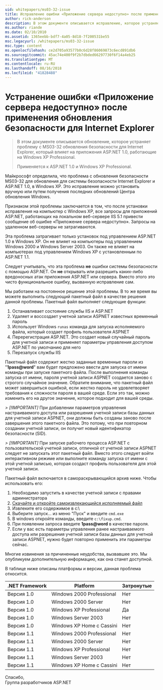```yaml
---
uid: whitepapers/ms03-32-issue
title: Исправление ошибки «Приложение сервера недоступно» после применения обновления безопасности для Internet Explorer | Документация Майкрософт
author: rick-anderson
description: В этом документе описывается исправление, которое устраняет проблему с обновлением безопасности MS03-32 для Internet Explorer, который влияет на приложения ASP.NET 1.0, выполняющиеся на рабочие элементы...
ms.author: riande
ms.date: 02/10/2010
ms.assetid: 1365eebb-bdf7-4a05-8d18-7f200531be55
msc.legacyurl: /whitepapers/ms03-32-issue
msc.type: content
ms.openlocfilehash: ce2d705a93577b0c6d28f86069873c6ecd891db6
ms.sourcegitcommit: 45ac74e400f9f2b7dbded66297730f6f14a4eb25
ms.translationtype: MT
ms.contentlocale: ru-RU
ms.lasthandoff: 08/16/2018
ms.locfileid: "41828488"
---
```

<a name="fix-for-server-application-unavailable-error-after-applying-security-update-for-ie"></a>Устранение ошибки «Приложение сервера недоступно» после применения обновления безопасности для Internet Explorer
====================
> В этом документе описывается обновление, которое устраняет проблему с MS03-32 обновления безопасности для Internet Explorer, который влияет на приложения ASP.NET 1.0, работающие на Windows XP Professional.
> 
> Применяется к ASP.NET 1.0 и Windows XP Professional.


Майкрософт определила, что проблема с обновления безопасности MS03-32 для обновления для системы безопасности Internet Explorer и ASP.NET 1.0, в Windows XP. Это исправление можно установить вручную или путем получения последних обновлений Центра обновления Windows.

Признаком этой проблемы заключается в том, что после установки исправления на компьютер с Windows XP, все запросы для приложений ASP.NET, работающих на локальном веб-сервере IIS 5.1 привести сообщение об ошибке «Приложение сервера недоступно». Запросы на удаленном веб-серверы не затрагиваются.

Эта проблема затрагивает только установок под управлением ASP.NET 1.0 в Windows XP. Он не влияет на компьютеры под управлением Windows 2000 и Windows Server 2003. Он также не влияет на компьютерах под управлением Windows XP с установленным по ASP.NET 1.1.

Следует учитывать, что эта проблема **не** ошибки системы безопасности с помощью ASP.NET. Он **не** открывать или разрешить каких-либо вредоносных атак приложения ASP.NET или сервера. Вместо этого это чисто функциональное ошибку, вызванную исправление сам.

Мы работаем на постоянное решение этой проблемы. В то же время вы можете выполнить следующий пакетный файл в качестве решения данной проблемы. Пакетный файл выполняет следующие функции:

1. Останавливает состояние службы IIS и ASP.NET
2. Удаляет и воссоздает учетной записи ASPNET известных временный пароль
3. Использует Windows `runas` команда для запуска исполняемого файла, который создает профиль пользователя ASPNET
4. Перерегистрация ASP.NET. Это создает новый случайный пароль для учетной записи и применяет параметры управления доступом ASP.NET по умолчанию для него
5. Перезапуск службы IIS

Пакетный файл содержит жестко заданные временные пароли из "<strong>1pass@word</strong>" вам будет предложено ввести для запуска от имени команды при запуске пакетного файла. После выполнения команды запуска от имени, пароля учетной записи ASPNET создается заново с строгого случайное значение. Обратите внимание, что пакетный файл может завершиться ошибкой, если жестко пароль не удовлетворяет требования к сложности пароля в вашей среде. Если это так, можно изменить его на другое значение, которое подходит для вашей среды.

*> [!IMPORTANT]* При добавлении параметров управления настраиваемого доступа или разрешения учетной записи базы данных для учетной записи ASPNET, они должны быть созданы заново после завершения этого пакетного файла. Это потому, что при повторном создании учетной записи, он получит новый идентификатор безопасности (SID).

*> [!IMPORTANT]* При запуске рабочего процесса ASP.NET с пользовательской учетной записи, отличной от учетной записи ASPNET следует не запускать этот пакетный файл. Вместо этого следует войти интерактивном режиме или выполните команду запуска от имени с этой учетной записью, которая создаст профиль пользователя для этой учетной записи.

Пакетный файл включается в самораскрывающийся архив ниже. Чтобы использовать его:

1. Необходимо запустить в качестве учетной записи с правами администратора
2. [Скачайте и откройте самоизвлекающийся исполняемый файл](ms03-32-issue/_static/fixup1.exe)
3. Извлеките его содержимое в c:\
4. Выберите запуск... из меню "Пуск" и введите `cmd.exe`
5. В windows откройте команды, введите `c:\fixup.cmd`.
6. При появлении запроса введите <strong>1pass@word</strong> в качестве пароля.
7. Если у вас есть параметры управления ранее настраиваемого доступа или разрешения учетной записи базы данных для учетной записи ASPNET, нужно будет повторно применить эти параметры сейчас.

Многие извинения за причиненные неудобства, вызвавшее это. Мы опубликуем дополнительную информацию, как она станет доступной.

В таблице ниже описаны платформы и версии, данная проблема относится.

| .NET Framework | Platform | Затронутые |
| --- | --- | --- |
| Версия 1.0 | Windows 2000 Professional | Нет |
| Версия 1.0 | Windows 2000 Server | Нет |
| Версия 1.0 | Windows XP Professional | Да |
| Версия 1.0 | Windows Server 2003 | Нет |
| Версия 1.0 | Windows XP Home с Cassini | Нет |
| Версии 1.1 | Windows 2000 Professional | Нет |
| Версии 1.1 | Windows 2000 Server | Нет |
| Версии 1.1 | Windows XP Professional | Нет |
| Версии 1.1 | Windows Server 2003 | Нет |
| Версии 1.1 | Windows XP Home с Cassini | Нет |

Спасибо,   
 Группа разработчиков ASP.NET
